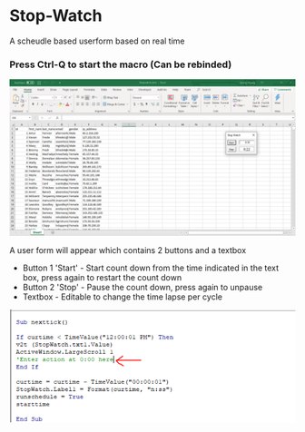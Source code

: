 # Stop-Watch
A scheudle based userform based on real time

### Press Ctrl-Q to start the macro (Can be rebinded) ###
![Screenshot1](https://github.com/jimmyhuang007/Stop-Watch/blob/master/Screenshot1.PNG)

A user form will appear which contains 2 buttons and a textbox
  * Button 1 'Start' - Start count down from the time indicated in the text box, press again to restart the count down
  * Button 2 'Stop' - Pause the count down, press again to unpause
  * Textbox  - Editable to change the time lapse per cycle 
  
  
  
  
  ![Screenshot2](https://github.com/jimmyhuang007/Stop-Watch/blob/master/Screenshot2.PNG)
